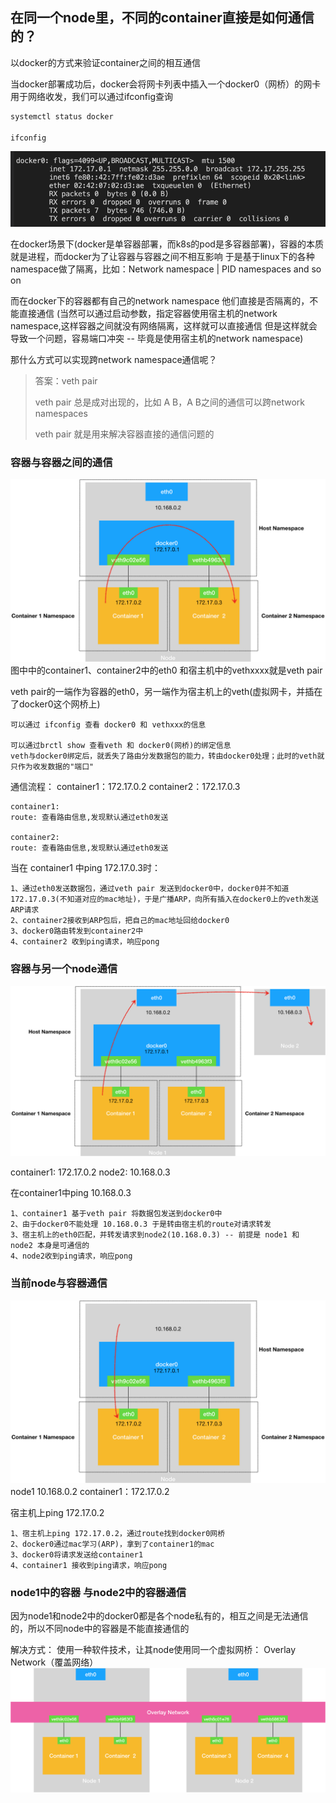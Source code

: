 ## 在同一个node里，不同的container直接是如何通信的？
以docker的方式来验证container之间的相互通信

当docker部署成功后，docker会将网卡列表中插入一个docker0（网桥）的网卡用于网络收发，我们可以通过ifconfig查询
```bash
systemctl status docker

ifconfig
```
![img.png](img/docker0.png)

在docker场景下(docker是单容器部署，而k8s的pod是多容器部署)，容器的本质就是进程，而docker为了让容器与容器之间不相互影响
于是基于linux下的各种namespace做了隔离，比如：Network namespace | PID namespaces and so on

而在docker下的容器都有自己的network namespace 他们直接是否隔离的，不能直接通信
(当然可以通过启动参数，指定容器使用宿主机的network namespace,这样容器之间就没有网络隔离，这样就可以直接通信
但是这样就会导致一个问题，容易端口冲突 -- 毕竟是使用宿主机的network namespace)

那什么方式可以实现跨network namespace通信呢？
> 答案：veth pair
> 
> veth pair 总是成对出现的，比如 A B，A B之间的通信可以跨network namespaces
> 
> veth pair 就是用来解决容器直接的通信问题的


### 容器与容器之间的通信
![img.png](img/container_to_container.png)
图中中的container1、container2中的eth0 和宿主机中的vethxxxx就是veth pair

veth pair的一端作为容器的eth0，另一端作为宿主机上的veth(虚拟网卡，并插在了docker0这个网桥上)
```text
可以通过 ifconfig 查看 docker0 和 vethxxx的信息

可以通过brctl show 查看veth 和 docker0(网桥)的绑定信息
veth与docker0绑定后，就丢失了路由分发数据包的能力，转由docker0处理；此时的veth就只作为收发数据的"端口"
```
通信流程：
container1：172.17.0.2
container2：172.17.0.3
```text
container1:
route: 查看路由信息,发现默认通过eth0发送

container2:
route: 查看路由信息,发现默认通过eth0发送
```
当在 container1 中ping 172.17.0.3时：
```text
1、通过eth0发送数据包，通过veth pair 发送到docker0中，docker0并不知道172.17.0.3(不知道对应的mac地址)，于是广播ARP，向所有插入在docker0上的veth发送ARP请求
2、container2接收到ARP包后，把自己的mac地址回给docker0
3、docker0路由转发到container2中
4、container2 收到ping请求，响应pong
```

### 容器与另一个node通信
![img.png](img/container_to_node.png)

container1: 172.17.0.2
node2: 10.168.0.3

在container1中ping 10.168.0.3
```text
1、container1 基于veth pair 将数据包发送到docker0中
2、由于docker0不能处理 10.168.0.3 于是转由宿主机的route对请求转发
3、宿主机上的eth0匹配，并转发请求到node2(10.168.0.3) -- 前提是 node1 和 node2 本身是可通信的
4、node2收到ping请求，响应pong
```



### 当前node与容器通信
![img.png](img/node_to_container.png)
node1 10.168.0.2
container1：172.17.0.2

宿主机上ping 172.17.0.2
```text
1、宿主机上ping 172.17.0.2，通过route找到docker0网桥
2、docker0通过mac学习(ARP)，拿到了container1的mac
3、docker0将请求发送给container1
4、container1 接收到ping请求，响应pong
```

### node1中的容器 与node2中的容器通信
因为node1和node2中的docker0都是各个node私有的，相互之间是无法通信的，所以不同node中的容器是不能直接通信的

解决方式：
使用一种软件技术，让其node使用同一个虚拟网桥： Overlay Network（覆盖网络）
![img.png](img/veth_bridge.png)